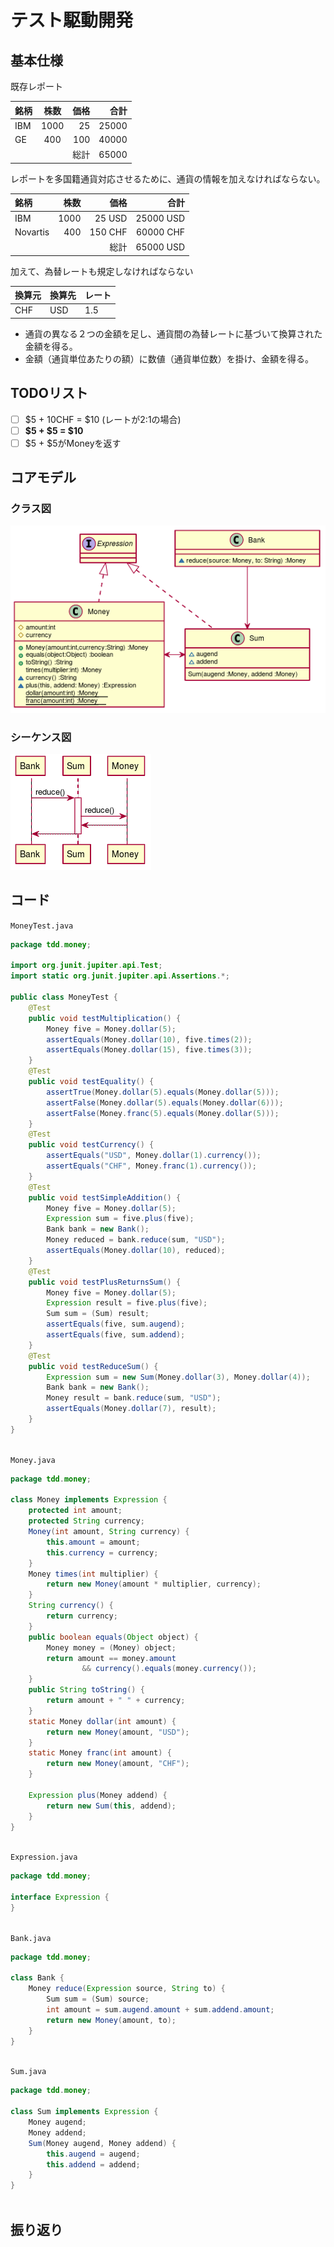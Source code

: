   
  
# テスト駆動開発
  
  
  
## 基本仕様
  
  
  
既存レポート
  
|銘柄|株数|価格|合計|
|:---- |:----:|----:|----:|
|IBM |1000|25  |25000|
|GE  |400 |100 |40000|
|    |    |総計 |65000|
  
レポートを多国籍通貨対応させるために、通貨の情報を加えなければならない。
  
|銘柄       |株数  |価格  |合計  |
|:----     |----:|----:|----:|
|IBM       |1000|25 USD  |25000 USD|
|Novartis  |400 |150 CHF |60000 CHF|
|          |    |総計 |65000 USD|
  
加えて、為替レートも規定しなければならない
  
|換算元|換算先|レート|
|:----|:----|:----|
|CHF|USD|1.5|
  
+ 通貨の異なる２つの金額を足し、通貨間の為替レートに基づいて換算された金額を得る。
+ 金額（通貨単位あたりの額）に数値（通貨単位数）を掛け、金額を得る。
  
## TODOリスト
  
  
+ [ ] \$5 + 10CHF = \$10 (レートが2:1の場合)
+ [ ] **\$5 + \$5 = \$10**
+ [ ] \$5 + \$5がMoneyを返す
  
## コアモデル
  
### クラス図
  

![](./assets/0285dfa24ee25b18e00bb369b57da6820.png?0.43947453451334706)  
### シーケンス図
  

![](./assets/0285dfa24ee25b18e00bb369b57da6821.png?0.025460270188461198)  
  
## コード
  
`MoneyTest.java`
```java
package tdd.money;
  
import org.junit.jupiter.api.Test;
import static org.junit.jupiter.api.Assertions.*;
  
public class MoneyTest {
    @Test
    public void testMultiplication() {
        Money five = Money.dollar(5);
        assertEquals(Money.dollar(10), five.times(2));
        assertEquals(Money.dollar(15), five.times(3));
    }
    @Test
    public void testEquality() {
        assertTrue(Money.dollar(5).equals(Money.dollar(5)));
        assertFalse(Money.dollar(5).equals(Money.dollar(6)));
        assertFalse(Money.franc(5).equals(Money.dollar(5)));
    }
    @Test
    public void testCurrency() {
        assertEquals("USD", Money.dollar(1).currency());
        assertEquals("CHF", Money.franc(1).currency());
    }
    @Test
    public void testSimpleAddition() {
        Money five = Money.dollar(5);
        Expression sum = five.plus(five);
        Bank bank = new Bank();
        Money reduced = bank.reduce(sum, "USD");
        assertEquals(Money.dollar(10), reduced);
    }
    @Test
    public void testPlusReturnsSum() {
        Money five = Money.dollar(5);
        Expression result = five.plus(five);
        Sum sum = (Sum) result;
        assertEquals(five, sum.augend);
        assertEquals(five, sum.addend);
    }
    @Test
    public void testReduceSum() {
        Expression sum = new Sum(Money.dollar(3), Money.dollar(4));
        Bank bank = new Bank();
        Money result = bank.reduce(sum, "USD");
        assertEquals(Money.dollar(7), result);
    }
}
  
```  
  
`Money.java`
```java
package tdd.money;
  
class Money implements Expression {
    protected int amount;
    protected String currency;
    Money(int amount, String currency) {
        this.amount = amount;
        this.currency = currency;
    }
    Money times(int multiplier) {
        return new Money(amount * multiplier, currency);
    }
    String currency() {
        return currency;
    }
    public boolean equals(Object object) {
        Money money = (Money) object;
        return amount == money.amount
                && currency().equals(money.currency());
    }
    public String toString() {
        return amount + " " + currency;
    }
    static Money dollar(int amount) {
        return new Money(amount, "USD");
    }
    static Money franc(int amount) {
        return new Money(amount, "CHF");
    }
  
    Expression plus(Money addend) {
        return new Sum(this, addend);
    }
}
  
```  
  
`Expression.java`
```java
package tdd.money;
  
interface Expression {
}
  
```  
  
`Bank.java`
```java
package tdd.money;
  
class Bank {
    Money reduce(Expression source, String to) {
        Sum sum = (Sum) source;
        int amount = sum.augend.amount + sum.addend.amount;
        return new Money(amount, to);
    }
}
  
```  
  
`Sum.java`
```java
package tdd.money;
  
class Sum implements Expression {
    Money augend;
    Money addend;
    Sum(Money augend, Money addend) {
        this.augend = augend;
        this.addend = addend;
    }
}
  
```  
  
  
## 振り返り
  
  